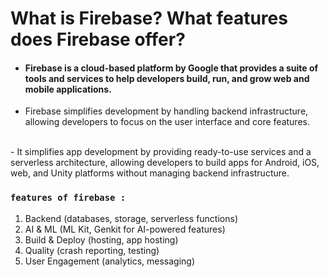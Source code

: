 # What is Firebase? What features does Firebase offer?


- #### Firebase is a cloud-based platform by Google that provides a suite of tools and services to help developers build, run, and grow web and mobile applications.

-  Firebase simplifies development by handling backend infrastructure, allowing developers to focus on the user interface and core features. 
<br/>
-  It simplifies app development by providing ready-to-use services and a serverless architecture, allowing developers to build apps for Android, iOS, web, and Unity platforms without managing backend infrastructure.

### `features of firebase :`

1. Backend (databases, storage, serverless functions)
2. AI & ML (ML Kit, Genkit for AI-powered features)
3. Build & Deploy (hosting, app hosting)
4. Quality (crash reporting, testing)
5. User Engagement (analytics, messaging)